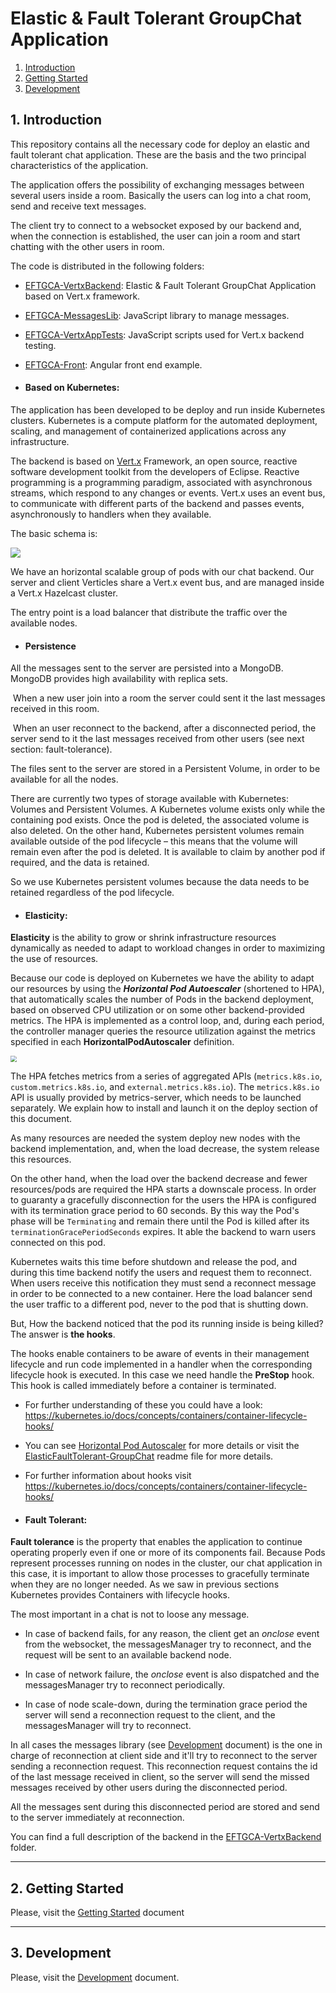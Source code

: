 # Elastic & Fault Tolerant GroupChat Application



1. [ Introduction ](#intro)
2. [ Getting Started ](#gettingstarted) 
3. [ Development ](#develop)

<a name="intro"></a>

## **1. Introduction**

This repository contains all the necessary code for deploy an elastic and fault tolerant chat application. These are the basis and the two principal characteristics of the application. 

The application offers the possibility of exchanging messages between several users inside a room. Basically the users can log into a chat room, send and receive text messages.

The client try to connect to a websocket exposed by our backend and, when the connection is established, the user can join a room and start chatting with the other users in room.

The code is distributed in the following folders:

* [EFTGCA-VertxBackend](EFTGCA-VertxBackend): Elastic & Fault Tolerant GroupChat Application based on Vert.x framework.

* [EFTGCA-MessagesLib](EFTGCA-MessagesLib): JavaScript library to manage messages.

* [EFTGCA-VertxAppTests](EFTGCA-VertxAppTests): JavaScript scripts used for Vert.x backend testing.

* [EFTGCA-Front](EFTGCA-Front): Angular front end example.

  


- #### Based on Kubernetes:

The application has been developed to be deploy and run inside Kubernetes clusters. Kubernetes is a compute platform for the automated deployment, scaling, and management of containerized applications across any infrastructure.

The backend  is based on [Vert.x](https://vertx.io/) Framework, an open source, reactive software development toolkit from the developers of Eclipse. Reactive programming is a programming paradigm, associated with asynchronous streams, which respond to any changes or events. Vert.x uses an event bus, to communicate with different parts of the backend  and passes events, asynchronously to handlers when they available.

The basic schema is:

![](./Documents/images/startPoint.png)

We have an horizontal scalable group of pods with our chat backend. Our server and client Verticles share a Vert.x event bus, and are managed inside a Vert.x Hazelcast cluster. 

The entry point is a load balancer that distribute the traffic over the available nodes.

- #### Persistence

All the messages sent to the server are persisted into a MongoDB. MongoDB provides high availability with replica sets.

​		When a new user join into a room the server could sent it the last messages received in this room.

​		When an user reconnect to the backend, after a disconnected period, the server send to it the last messages received from other users (see next section: fault-tolerance).

The files sent to the server are stored in a Persistent Volume, in order to be available for all the nodes.

There are currently two types of storage available with Kubernetes: Volumes and Persistent Volumes. A Kubernetes volume exists only while the containing pod exists. Once the pod is deleted, the associated volume is also deleted. On the other hand, Kubernetes persistent volumes remain available outside of the pod lifecycle – this means that the volume will remain even after the pod is deleted. It is available to claim by another pod if required, and the data is retained.

So we use Kubernetes persistent volumes because the data needs to be retained regardless of the pod lifecycle. 




- #### Elasticity:

**Elasticity** is the ability to grow or shrink infrastructure resources dynamically as needed to adapt to workload changes in order to  maximizing the use of resources. 

Because our code is deployed on Kubernetes we have the ability to adapt our resources by using the ***Horizontal Pod Autoescaler*** (shortened to HPA), that automatically scales the number of Pods in the backend deployment, based on observed CPU utilization or on some other backend-provided metrics. The HPA is implemented as a control loop, and, during each period, the controller manager queries the resource utilization against the metrics specified in each **HorizontalPodAutoscaler** definition.

<img src=".\Documents\images\elasticity.png" style="zoom:60%;text-align:left" />

The HPA fetches metrics from a series of aggregated APIs (`metrics.k8s.io`, `custom.metrics.k8s.io`, and `external.metrics.k8s.io`). The `metrics.k8s.io` API is usually provided by metrics-server, which needs to be launched separately. We explain how to install and launch it on the deploy section of this document.

As many resources are needed the system deploy new nodes with the backend implementation, and, when the load decrease, the system release this resources.

On the other hand, when the load over the backend decrease and fewer resources/pods are required the HPA starts a downscale process. In order to guaranty a gracefully disconnection for the users the HPA is configured with its termination grace period to 60 seconds. By this way the Pod's phase will be `Terminating` and remain there until the Pod is killed after its `terminationGracePeriodSeconds` expires. It able the backend to warn users connected on this pod.

Kubernetes waits this time before shutdown and release the pod, and during this time backend notify the users and request them to reconnect. When users receive this notification they must send a reconnect message in order to be connected to a new container. Here the load balancer send the user traffic to a different pod, never to the pod that is shutting down.

But, How the backend noticed that the pod its running inside is being killed? The answer is **the hooks**.

The hooks enable containers to be aware of events in their management lifecycle and run code implemented in a handler when the corresponding lifecycle hook is executed. In this case we need handle the **PreStop** hook. This hook is called immediately before a container is terminated. 



- For further understanding of these you could have a look: https://kubernetes.io/docs/concepts/containers/container-lifecycle-hooks/
- You can see [Horizontal Pod Autoscaler](hhttps://kubernetes.io/docs/tasks/run-application/horizontal-pod-autoscale/) for more details or visit the [ElasticFaultTolerant-GroupChat](https://github.com/MasterCloudApps-Projects/ElasticFaultTolerant-GroupChat) readme file for more details.
- For further information about hooks visit https://kubernetes.io/docs/concepts/containers/container-lifecycle-hooks/



- #### Fault Tolerant:

**Fault tolerance** is the property that enables the application to continue operating properly even if one or more of its components fail. Because Pods represent processes running on nodes in the cluster, our chat application in this case, it is important to allow those processes to gracefully terminate when they are no longer needed. As we saw in previous sections Kubernetes provides Containers with lifecycle hooks.

The most important in a chat is not to loose any message.

- In case of backend fails, for any reason, the client get an *onclose* event from the websocket, the messagesManager try to reconnect, and the request will be sent to an available backend node. 

- In case of network failure, the *onclose* event is also dispatched and the messagesManager try to reconnect periodically.

- In case of node scale-down, during the termination grace period the server will send a reconnection request to the client, and the messagesManager will try to reconnect. 

In all cases the messages library (see [Development](https://github.com/MasterCloudApps-Projects/ElasticFaultTolerant-GroupChat/blob/master/Documents/Development.md) document) is the one in charge of reconnection at client side and it'll try to reconnect  to the server sending a reconnection request. This reconnection request contains the id of the last message received in client, so the server will send the missed messages received by other users during the disconnected period.

All the messages sent during this disconnected period are stored and send to the server immediately at reconnection. 



You can find a full description of the backend in the [EFTGCA-VertxBackend](https://github.com/MasterCloudApps-Projects/ElasticFaultTolerant-GroupChat/tree/master/EFTGCA-VertxBackend) folder.

---



<a name="gettingstarted"></a>

## **2. Getting Started**

Please, visit the [Getting Started](./Documents/GettingStarted.md) document



---

<a name="develop"></a>

## 3. Development

Please, visit the [Development](https://github.com/MasterCloudApps-Projects/ElasticFaultTolerant-GroupChat/blob/master/Documents/Development.md) document.




